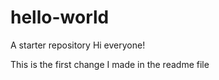 # hello-world
A starter repository
Hi everyone!

This is the first change I made in the readme file
